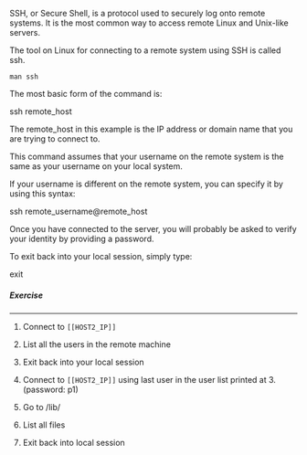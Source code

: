 SSH, or Secure Shell, is a protocol used to securely log onto remote systems. It is the most common way to access remote Linux and Unix-like servers.

The tool on Linux for connecting to a remote system using SSH is called ssh.

`man ssh`

The most basic form of the command is:

ssh remote_host

The remote_host in this example is the IP address or domain name that you are trying to connect to.

This command assumes that your username on the remote system is the same as your username on your local system.

If your username is different on the remote system, you can specify it by using this syntax:

ssh remote_username@remote_host

Once you have connected to the server, you will probably be asked to verify your identity by providing a password.

To exit back into your local session, simply type:

exit

##### Exercise
________

1. Connect to `[[HOST2_IP]]`

2. List all the users in the remote machine

3. Exit back into your local session

4. Connect to `[[HOST2_IP]]` using last user in the user list printed at 3. (password: p1)

5. Go to /lib/

6. List all files 

7. Exit back into local session
